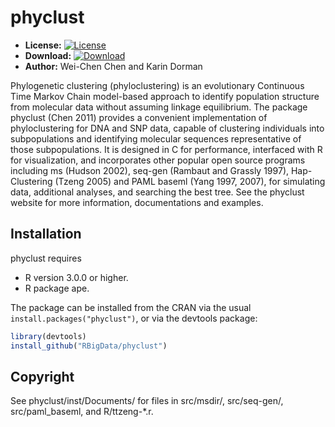 # phyclust

* **License:** [![License](http://img.shields.io/badge/license-GPL%20v3-orange.svg?style=flat)](http://www.gnu.org/licenses/gpl-2.0.en.html)
* **Download:** [![Download](http://cranlogs.r-pkg.org/badges/phyclust)](https://cran.r-project.org/package=phyclust)
* **Author:** Wei-Chen Chen and Karin Dorman


Phylogenetic clustering (phyloclustering) is an evolutionary
Continuous Time Markov Chain model-based approach to identify
population structure from molecular data without assuming
linkage equilibrium. The package phyclust (Chen 2011) provides a
convenient implementation of phyloclustering for DNA and SNP data,
capable of clustering individuals into subpopulations and identifying
molecular sequences representative of those subpopulations. It is
designed in C for performance, interfaced with R for visualization,
and incorporates other popular open source programs including
ms (Hudson 2002), seq-gen (Rambaut and Grassly 1997),
Hap-Clustering (Tzeng 2005) and PAML baseml (Yang 1997, 2007), for
simulating data, additional analyses, and searching the best tree.
See the phyclust website for more information, documentations and
examples.



## Installation

phyclust requires
* R version 3.0.0 or higher.
* R package ape.

The package can be installed from the CRAN via the usual
`install.packages("phyclust")`, or via the devtools package:

```r
library(devtools)
install_github("RBigData/phyclust")
```


## Copyright

See phyclust/inst/Documents/ for files in src/msdir/,
src/seq-gen/, src/paml_baseml, and R/ttzeng-*.r.


